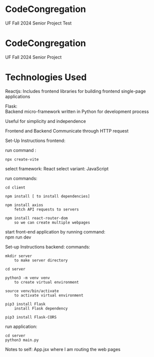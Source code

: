 # CodeCongregation
UF Fall 2024 Senior Project
Test

# CodeCongregation
UF Fall 2024 Senior Project

# Technologies Used
Reactjs: 
Includes frontend libraries for building frontend single-page applications

Flask:  
Backend micro-framework written in Python for development process

Useful for simplicity and independence

Frontend and Backend Communicate through HTTP request


Set-Up Instructions frontend:

run command :

    npx create-vite

select framework: React
select variant: JavaScript

run commands:

    cd client

    npm install [ to install dependencies]

    npm install axios
        fetch API requests to servers

    npm install react-router-dom  
        so we can create multiple webpages  



start front-end application by running command:   
    npm run dev


Set-up Instructions backend:
commands: 

    mkdir server 
        to make server directory

    cd server

    python3 -m venv venv
        to create virtual environment 

    source venv/bin/activate
        to activate virtual environment

    pip3 install Flask
        install Flask dependency

    pip3 install Flask-CORS              

run application:

    cd server
    python3 main.py


Notes to self:
    App.jsx
        where I am routing the web pages
    


